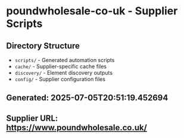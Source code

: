# poundwholesale-co-uk - Supplier Scripts

## Directory Structure
- `scripts/` - Generated automation scripts
- `cache/` - Supplier-specific cache files  
- `discovery/` - Element discovery outputs
- `config/` - Supplier configuration files

## Generated: 2025-07-05T20:51:19.452694
## Supplier URL: https://www.poundwholesale.co.uk/
